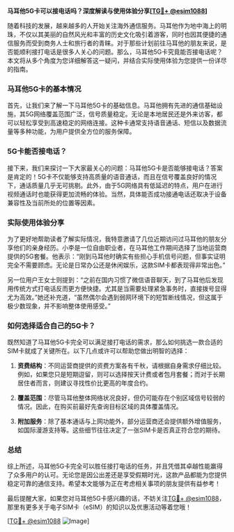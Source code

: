 **马耳他5G卡可以接电话吗？深度解读与使用体验分享[[TG💪+ @esim1088](https://t.me/s/esim1088)]**

随着科技的发展，越来越多的人开始关注海外通信服务。马耳他作为地中海上的明珠，不仅以其美丽的自然风光和丰富的历史文化吸引着游客，同时也因其便捷的通信服务而受到商务人士和旅行者的青睐。对于那些计划前往马耳他的朋友来说，是否能顺利接打电话是很多人关心的问题。那么，马耳他5G卡究竟能否接电话呢？本文将从多个角度为您详细解答这一疑问，并结合实际使用体验为您提供一份详尽的指南。

### 马耳他5G卡的基本情况

首先，让我们来了解一下马耳他5G卡的基础信息。马耳他拥有先进的通信基础设施，其5G网络覆盖范围广泛，信号质量稳定。无论是本地居民还是外来访客，都可以轻松享受到高速稳定的网络连接。这种卡通常支持语音通话、短信以及数据流量等多种功能，为用户提供全方位的服务保障。

### 5G卡能否接电话？

接下来，我们来探讨一下大家最关心的问题：马耳他5G卡是否能够接电话？答案是肯定的！5G卡不仅能够支持高质量的语音通话，而且在信号覆盖良好的情况下，通话质量几乎无可挑剔。此外，由于5G网络具有低延迟的特点，用户在进行视频通话时也能获得更加流畅的体验。当然，具体能否成功接通电话还取决于设备兼容性及当前所处的位置等因素。

### 实际使用体验分享

为了更好地帮助读者了解实际情况，我特意邀请了几位近期访问过马耳他的朋友分享他们的亲身经历。小李是一位自由职业者，在马耳他工作期间选择了当地运营商提供的5G套餐。他表示：“刚到马耳他时确实有些担心手机信号问题，但事实证明完全不需要顾虑。无论是日常办公还是休闲娱乐，这款SIM卡都表现得非常出色。”

另一位用户王女士则提到：“之前在国内习惯了微信语音聊天，到了马耳他后发现用传统方式打电话反而更方便快捷。尤其是当需要处理紧急事务时，直接拨号显得尤为高效。”她还补充道，“虽然偶尔会遇到弱网环境下的短暂断线情况，但这属于极少数现象，并不影响整体使用感受。”

### 如何选择适合自己的5G卡？

既然知道了马耳他5G卡完全可以满足接打电话的需求，那么如何挑选一款合适的SIM卡就成了关键所在。以下几点或许可以帮助您做出明智的选择：

1. **资费结构**：不同运营商提供的资费方案各有千秋，请根据自身需求仔细比较。例如，如果您只是短期逗留，则可以选择按天计费或者包月套餐；而对于长期居住者而言，则建议寻找性价比更高的年度合约。

2. **覆盖范围**：尽管马耳他整体网络状况良好，但仍可能存在个别区域信号较弱的情况。因此，在购买前最好先查询目标区域的具体覆盖情况。

3. **附加服务**：除了基本通话与上网功能外，部分运营商还会提供额外增值服务，如国际漫游支持等。这些细节往往决定了一张SIM卡是否真正符合您的期待。

### 总结

综上所述，马耳他5G卡完全可以胜任接打电话的任务，并且凭借其卓越性能赢得了众多用户的认可。无论您是因公出差还是享受假期时光，这款产品都能为您提供稳定可靠的通信支持。希望本文能够为正在考虑相关事项的朋友提供有益参考！

最后提醒大家，如果您对马耳他5G卡感兴趣的话，不妨关注[TG💪+ @esim1088](https://t.me/s/esim1088)，那里有更多关于电子SIM卡（eSIM）的知识以及优惠活动等着您哦！

[[TG💪+ @esim1088](https://t.me/s/esim1088) ![Image](https://i.postimg.cc/4NQfJmqS/Snipaste-2025-05-13-00-14-12.png)]